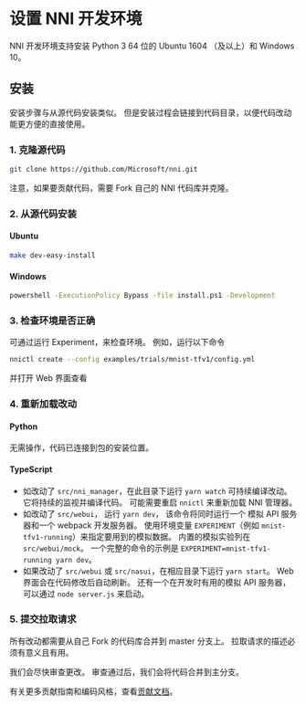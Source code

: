 # 设置 NNI 开发环境

NNI 开发环境支持安装 Python 3 64 位的 Ubuntu 1604 （及以上）和 Windows 10。

## 安装

安装步骤与从源代码安装类似。 但是安装过程会链接到代码目录，以便代码改动能更方便的直接使用。

### 1. 克隆源代码

```bash
git clone https://github.com/Microsoft/nni.git
```

注意，如果要贡献代码，需要 Fork 自己的 NNI 代码库并克隆。

### 2. 从源代码安装

#### Ubuntu

```bash
make dev-easy-install
```

#### Windows

```bat
powershell -ExecutionPolicy Bypass -file install.ps1 -Development
```

### 3. 检查环境是否正确

可通过运行 Experiment，来检查环境。 例如，运行以下命令

```bash
nnictl create --config examples/trials/mnist-tfv1/config.yml
```

并打开 Web 界面查看

### 4. 重新加载改动

#### Python

无需操作，代码已连接到包的安装位置。

#### TypeScript

* 如改动了 `src/nni_manager`，在此目录下运行 `yarn watch` 可持续编译改动。 它将持续的监视并编译代码。 可能需要重启 `nnictl` 来重新加载 NNI 管理器。
* 如改动了 `src/webui`， 运行 `yarn dev`， 该命令将同时运行一个 模拟 API 服务器和一个 webpack 开发服务器。 使用环境变量 `EXPERIMENT`（例如 `mnist-tfv1-running`）来指定要用到的模拟数据。 内置的模拟实验列在 `src/webui/mock`。 一个完整的命令的示例是 `EXPERIMENT=mnist-tfv1-running yarn dev`。
* 如果改动了 `src/webui` 或 `src/nasui`，在相应目录下运行 `yarn start`。 Web 界面会在代码修改后自动刷新。 还有一个在开发时有用的模拟 API 服务器， 可以通过 `node server.js` 来启动。

### 5. 提交拉取请求

所有改动都需要从自己 Fork 的代码库合并到 master 分支上。 拉取请求的描述必须有意义且有用。

我们会尽快审查更改。 审查通过后，我们会将代码合并到主分支。

有关更多贡献指南和编码风格，查看[贡献文档](Contributing.md)。